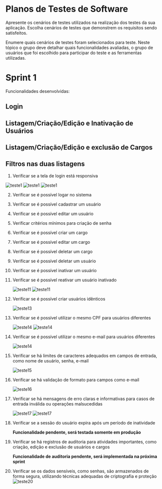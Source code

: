 # Planos de Testes de Software

Apresente os cenários de testes utilizados na realização dos testes da sua aplicação. Escolha cenários de testes que demonstrem os requisitos sendo satisfeitos.

Enumere quais cenários de testes foram selecionados para teste. Neste tópico o grupo deve detalhar quais funcionalidades avaliadas, o grupo de usuários que foi escolhido para participar do teste e as ferramentas utilizadas.

# Sprint 1

Funcionalidades desenvolvidas:
## Login
## Listagem/Criação/Edição e Inativação de Usuários
## Listagem/Criação/Edição e exclusão de Cargos
## Filtros nas duas listagens

1. Verificar se a tela de login está responsiva

![teste1](img/Testes%20-%20Sprint%201/1.%20Tela%20de%20login%20responsiva%20-%20login%20no%20sistema/1.%20Laptop%20dimension.png)
![teste1](img/Testes%20-%20Sprint%201/1.%20Tela%20de%20login%20responsiva%20-%20login%20no%20sistema/1.%20Tablet%20Dimension.png)
![teste1](img/Testes%20-%20Sprint%201/1.%20Tela%20de%20login%20responsiva%20-%20login%20no%20sistema/1.2%20Tablet%20Login.png)


2. Verificar se é possível logar no sistema
3. Verificar se é possível cadastrar um usuário
4. Verificar se é possível editar um usuário
5. Verificar critérios mínimos para criação de senha
6. Verificar se é possível criar um cargo
7. Verificar se é possível editar um cargo
8. Verificar se é possível deletar um cargo
9. Verificar se é possível deletar um usuário
10. Verificar se é possível inativar um usuário
11. Verificar se é possível reativar um usuário inativado

    ![teste11](img/teste11-usuarioInativo.png)
    ![teste11](img/teste11-usuarioAtivo.png)

13. Verificar se é possível criar usuários idênticos
    
    ![teste13](img/teste12.png) 
15. Verificar se é possível utilizar o mesmo CPF para usuários diferentes

    ![teste14](img/teste13-cpfrepetido.png)
    ![teste14](img/teste13.1-cpfrepetido.png)
    
17. Verificar se é possível utilizar o mesmo e-mail para usuários diferentes

    ![teste14](img/teste14-emailrepetido.png)
    
18. Verificar se há limites de caracteres adequados em campos de entrada, como nome de usuário, senha, e-mail

    ![teste15](img/teste15-quantcaracteres.png)
19. Verificar se há validação de formato para campos como e-mail 

    ![teste16](img/teste16.1-erroValidacaoemail.png)
      
20. Verificar se há mensagens de erro claras e informativas para casos de entrada inválida ou operações malsucedidas

    ![teste17](img/teste17-mensagemSucesso.png)
    ![teste17](img/teste17-mensagemDeletar.png)

21. Verificar se a sessão do usuário expira após um período de inatividade
    
    **Funcionalidade pendente, será testada somente em produção**

22. Verificar se há registros de auditoria para atividades importantes, como criação, edição e exclusão de usuários e cargos
    
    **Funcionalidade de auditoria pendente, será implementada na próxima sprint**
    
23. Verificar se os dados sensíveis, como senhas, são armazenados de forma segura, utilizando técnicas adequadas de criptografia e proteção
    ![teste20](img/Teste20.jpeg)


